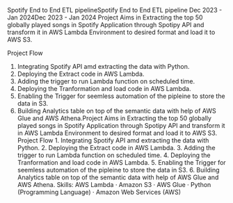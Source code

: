 
Spotify End to End ETL pipelineSpotify End to End ETL pipeline
Dec 2023 - Jan 2024Dec 2023 - Jan 2024
Project Aims in Extracting the top 50 globally played songs in Spotify Application through Spotipy API and transform it in AWS Lambda Environment to desired format and load it to AWS S3.

Project Flow
 1. Integrating Spotify API amd extracting the data with Python.
 2. Deploying the Extract code in AWS Lambda.
 3. Adding the trigger to run Lambda function on scheduled time.
 4. Deploying the Tranformation and load code in AWS Lambda.
 5. Enabling the Trigger for seemless automation of the pipleine to store the data in S3.
 6. Building Analytics table on top of the semantic data with help of AWS Glue and AWS Athena.Project Aims in Extracting the top 50 globally played songs in Spotify Application through Spotipy API and transform it in AWS Lambda Environment to desired format and load it to AWS S3. Project Flow 1. Integrating Spotify API amd extracting the data with Python. 2. Deploying the Extract code in AWS Lambda. 3. Adding the trigger to run Lambda function on scheduled time. 4. Deploying the Tranformation and load code in AWS Lambda. 5. Enabling the Trigger for seemless automation of the pipleine to store the data in S3. 6. Building Analytics table on top of the semantic data with help of AWS Glue and AWS Athena.
Skills: AWS Lambda · Amazon S3 · AWS Glue · Python (Programming Language) · Amazon Web Services (AWS)
